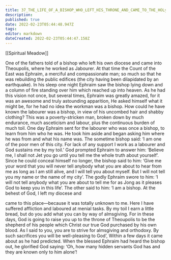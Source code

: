 ```yaml
---
title: 37_THE_LIFE_OF_A_BISHOP_WHO_LEFT_HIS_THRONE_AND_CAME_TO_THE_HOLy_Ciry_WHERE_HE_CHANGED_HIS_CLOTHES_AND_BECAME_A_BUILDERS_LABOURER
description: 
published: true
date: 2022-02-23T05:44:48.947Z
tags: 
editor: markdown
dateCreated: 2022-02-23T05:44:47.158Z
---
```


[[Spiritual Meadow]]
 
One of the fathers told of a bishop who left his own diocese and came into Theoupolis, where he worked as Jabourer. At that time the Count of the East was Ephraim, a merciful and compassionate man; so much so that he was rebuilding the public edifices (the city having been dilapidated by an earthquake). In his sleep one night Ephraim saw the bishop lying down and a column of fire standing over him which reached up into heaven. As he had this vision not once, but several times, Ephraim was greatly amazed, for it was an awesome and truly astounding apparition, He asked himself what it might be, for he had no idea the workman was a bishop. How could he have known the labourer was a bishop, in view of his uncombed hair and shabby clothing? This was a poverty-stricken man, broken down by much endurance, much asceticism and labour, plus the continuous burden of much toil. One day Ephraim sent for the labourer who was once a bishop, to learn from him who he was. He took him aside and began asking him where he was from and what his name was. The sometime bishop said: ‘I am one of the poor men of this city. For lack of any support I work as a labourer and God sustains me by my toil.’ God prompted Ephraim to answer him: ‘Believe me, I shall not Jet you go until you tell me the whole truth about yourself’. Since he could conceal himself no longer, the bishop said to him: ‘Give me your word that you will never tell anybody what you are about to hear from me as long as I am still alive, and I will tell you about myself. But I will not tell you my name or the name of my city’. The godly Ephraim swore to him: ‘I will not tell anybody what you are about to tell me for as Jong as it pleases God to keep you in this life’. The other said to him: ‘I am a bishop. At the behest of God, I left my diocese and  
 
came to this place—because it was totally unknown to me. Here I have suffered affliction and laboured at menial tasks. By my toil I earn a little bread, but do you add what you can by way of almsgiving. For in these days, God is going to raise you up to the throne of Theoupolis to be the shepherd of his people which Christ our true God purchased by his own blood. As I said to you, you are to strive for almsgiving and orthodoxy. By such sacrifices you will be well-pleasing to God’, Within a few days it came about as he had predicted. When the blessed Ephraim had heard the bishop out, he glorified God saying: ‘Oh, how many hidden servants God has and they are known only to him alone’! 
